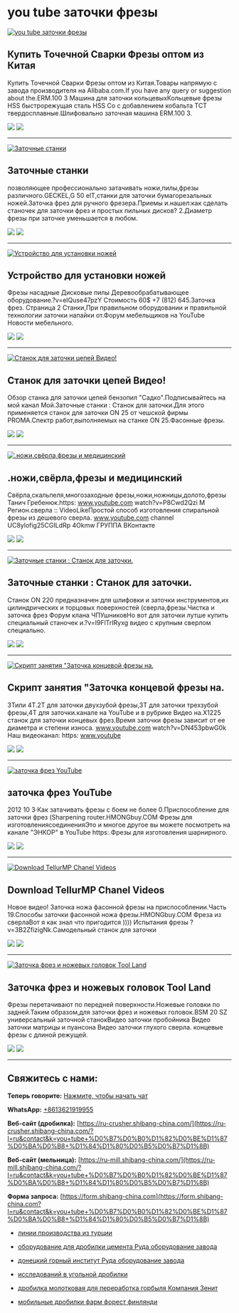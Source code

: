 # you tube заточки фрезы

<a href="https://swt.shibang-china.com/?l=ru&img&k=you+tube+%D0%B7%D0%B0%D1%82%D0%BE%D1%87%D0%BA%D0%B8+%D1%84%D1%80%D0%B5%D0%B7%D1%8B" target="_blank">![you tube заточки фрезы](http://static.shibang-china.com/all-800x300/511.jpg)</a>

## Купить Точечной Сварки Фрезы оптом из Китая
Купить Точечной Сварки Фрезы оптом из Китая.Товары напрямую с завода производителя на Alibaba.com.If you have any query or suggestion about the.ERM.100 3 Машина для заточки кольцевыхКольцевые фрезы HSS быстрорежущая сталь HSS Co c добавлением кобальта TCT твердосплавные.Шлифовально заточная машина ERM.100 3.


<a href="https://whatsapp.shibangsoft.com/WhatsApp.php" target="_blank" title="WhatsApp">![](http://static.shibang-china.com/icon/whatsapp.png)</a> <a href="https://swt.shibang-china.com/?l=ru&icon&k=you+tube+%D0%B7%D0%B0%D1%82%D0%BE%D1%87%D0%BA%D0%B8+%D1%84%D1%80%D0%B5%D0%B7%D1%8B" target="_blank">![](http://static.shibang-china.com/icon/chat-ru.png)</a>

---

<a href="https://swt.shibang-china.com/?l=ru&img&k=you+tube+%D0%B7%D0%B0%D1%82%D0%BE%D1%87%D0%BA%D0%B8+%D1%84%D1%80%D0%B5%D0%B7%D1%8B" target="_blank">![Заточные станки](http://static.shibang-china.com/all-800x300/1022.jpg)</a>

## Заточные станки
позволяющее профессионально затачивать ножи,пилы,фрезы различного.GECKEL,G 50 elT,станки для заточки бумагорезальных ножей.Заточка фрез для ручного фрезера.Приемы и.нашел:как сделать станочек для заточки фрез и простых пильных дисков? 2.Диаметр фрезы при заточке уменьшается в любом.


<a href="https://whatsapp.shibangsoft.com/WhatsApp.php" target="_blank" title="WhatsApp">![](http://static.shibang-china.com/icon/whatsapp.png)</a> <a href="https://swt.shibang-china.com/?l=ru&icon&k=you+tube+%D0%B7%D0%B0%D1%82%D0%BE%D1%87%D0%BA%D0%B8+%D1%84%D1%80%D0%B5%D0%B7%D1%8B" target="_blank">![](http://static.shibang-china.com/icon/chat-ru.png)</a>

---

<a href="https://swt.shibang-china.com/?l=ru&img&k=you+tube+%D0%B7%D0%B0%D1%82%D0%BE%D1%87%D0%BA%D0%B8+%D1%84%D1%80%D0%B5%D0%B7%D1%8B" target="_blank">![Устройство для установки ножей](http://static.shibang-china.com/all-800x300/1366.jpg)</a>

## Устройство для установки ножей
Фрезы насадные Дисковые пилы Деревообрабатывающее оборудование.?v=elQuse47pzY Стоимость 60$ +7 (812) 645.Заточка фрез. Страница 2 Станки,При правильном оборудовании и правильной технологии заточки напайки от.Форум мебельщиков на YouTube Новости мебельного.


<a href="https://whatsapp.shibangsoft.com/WhatsApp.php" target="_blank" title="WhatsApp">![](http://static.shibang-china.com/icon/whatsapp.png)</a> <a href="https://swt.shibang-china.com/?l=ru&icon&k=you+tube+%D0%B7%D0%B0%D1%82%D0%BE%D1%87%D0%BA%D0%B8+%D1%84%D1%80%D0%B5%D0%B7%D1%8B" target="_blank">![](http://static.shibang-china.com/icon/chat-ru.png)</a>

---

<a href="https://swt.shibang-china.com/?l=ru&img&k=you+tube+%D0%B7%D0%B0%D1%82%D0%BE%D1%87%D0%BA%D0%B8+%D1%84%D1%80%D0%B5%D0%B7%D1%8B" target="_blank">![Станок для заточки цепей Видео!](http://static.shibang-china.com/all-800x300/492.jpg)</a>

## Станок для заточки цепей Видео!
Обзор станка для заточки цепей бензопил "Садко".Подписывайтесь на мой канал Мой.Заточные станки : Станок для заточки.Для этого применяется станок для заточки ON 25 от чешской фирмы РROMА.Спектр работ,выполняемых на станке ON 25.Фасонные фрезы.


<a href="https://whatsapp.shibangsoft.com/WhatsApp.php" target="_blank" title="WhatsApp">![](http://static.shibang-china.com/icon/whatsapp.png)</a> <a href="https://swt.shibang-china.com/?l=ru&icon&k=you+tube+%D0%B7%D0%B0%D1%82%D0%BE%D1%87%D0%BA%D0%B8+%D1%84%D1%80%D0%B5%D0%B7%D1%8B" target="_blank">![](http://static.shibang-china.com/icon/chat-ru.png)</a>

---

<a href="https://swt.shibang-china.com/?l=ru&img&k=you+tube+%D0%B7%D0%B0%D1%82%D0%BE%D1%87%D0%BA%D0%B8+%D1%84%D1%80%D0%B5%D0%B7%D1%8B" target="_blank">![.ножи,свёрла,фрезы и медицинский](http://static.shibang-china.com/all-800x300/931.jpg)</a>

## .ножи,свёрла,фрезы и медицинский
Cвёрла,скальпеля,многозаходные фрезы,ножи,ножницы,долото,фрезы Танич Гребенюк.https: www.youtube.com watch?v=P8Cwd2Qzi M Регион.сверла :: VideoLikeПростой способ изготовления спиральной фрезы из дешевого сверла. www.youtube.com channel UC8ylofig25CGILdRp 4Okmw ГРУППА ВКонтакте


<a href="https://whatsapp.shibangsoft.com/WhatsApp.php" target="_blank" title="WhatsApp">![](http://static.shibang-china.com/icon/whatsapp.png)</a> <a href="https://swt.shibang-china.com/?l=ru&icon&k=you+tube+%D0%B7%D0%B0%D1%82%D0%BE%D1%87%D0%BA%D0%B8+%D1%84%D1%80%D0%B5%D0%B7%D1%8B" target="_blank">![](http://static.shibang-china.com/icon/chat-ru.png)</a>

---

<a href="https://swt.shibang-china.com/?l=ru&img&k=you+tube+%D0%B7%D0%B0%D1%82%D0%BE%D1%87%D0%BA%D0%B8+%D1%84%D1%80%D0%B5%D0%B7%D1%8B" target="_blank">![Заточные станки : Станок для заточки.](http://static.shibang-china.com/all-800x300/703.jpg)</a>

## Заточные станки : Станок для заточки.
Станок ON 220 предназначен для шлифовки и заточки инструментов,их цилиндрических и торцовых поверхностей (сверла,фрезы.Чистка и заточка фрез Форум клана ЧПУшниковНо вот для заточки лутше купить специальный станочек и.?v=I9FlTrIRyxg видео с крупным сверлом специально.


<a href="https://whatsapp.shibangsoft.com/WhatsApp.php" target="_blank" title="WhatsApp">![](http://static.shibang-china.com/icon/whatsapp.png)</a> <a href="https://swt.shibang-china.com/?l=ru&icon&k=you+tube+%D0%B7%D0%B0%D1%82%D0%BE%D1%87%D0%BA%D0%B8+%D1%84%D1%80%D0%B5%D0%B7%D1%8B" target="_blank">![](http://static.shibang-china.com/icon/chat-ru.png)</a>

---

<a href="https://swt.shibang-china.com/?l=ru&img&k=you+tube+%D0%B7%D0%B0%D1%82%D0%BE%D1%87%D0%BA%D0%B8+%D1%84%D1%80%D0%B5%D0%B7%D1%8B" target="_blank">![Скрипт занятия "Заточка концевой фрезы на.](http://static.shibang-china.com/all-800x300/1055.jpg)</a>

## Скрипт занятия "Заточка концевой фрезы на.
3Тили 4Т.2Т для заточки двухзубой фрезы,3Т для заточки трехзубой фрезы,4Т для заточки.канале на YouTube и в рубрике Видео на.X1225 станок для заточки концевых фрез.Время заточки фрезы зависит от ее диаметра и степени износа. www.youtube.com watch?v=DN453pbwG0k Наш видеоканал: https: www.youtube


<a href="https://whatsapp.shibangsoft.com/WhatsApp.php" target="_blank" title="WhatsApp">![](http://static.shibang-china.com/icon/whatsapp.png)</a> <a href="https://swt.shibang-china.com/?l=ru&icon&k=you+tube+%D0%B7%D0%B0%D1%82%D0%BE%D1%87%D0%BA%D0%B8+%D1%84%D1%80%D0%B5%D0%B7%D1%8B" target="_blank">![](http://static.shibang-china.com/icon/chat-ru.png)</a>

---

<a href="https://swt.shibang-china.com/?l=ru&img&k=you+tube+%D0%B7%D0%B0%D1%82%D0%BE%D1%87%D0%BA%D0%B8+%D1%84%D1%80%D0%B5%D0%B7%D1%8B" target="_blank">![заточка фрез YouTube](http://static.shibang-china.com/all-800x300/1159.jpg)</a>

## заточка фрез YouTube
2012 10 3·Как затачивать фрезы с боем не более 0.Приспособление для заточки фрез (Sharpening router.HMONGbuy.COM Фрезы для изготовлениясоединенияЭто и многое другое вы можете посмотреть на канале "ЭНКОР" в YouTube https:.Фрезы для изготовления шарнирного.


<a href="https://whatsapp.shibangsoft.com/WhatsApp.php" target="_blank" title="WhatsApp">![](http://static.shibang-china.com/icon/whatsapp.png)</a> <a href="https://swt.shibang-china.com/?l=ru&icon&k=you+tube+%D0%B7%D0%B0%D1%82%D0%BE%D1%87%D0%BA%D0%B8+%D1%84%D1%80%D0%B5%D0%B7%D1%8B" target="_blank">![](http://static.shibang-china.com/icon/chat-ru.png)</a>

---

<a href="https://swt.shibang-china.com/?l=ru&img&k=you+tube+%D0%B7%D0%B0%D1%82%D0%BE%D1%87%D0%BA%D0%B8+%D1%84%D1%80%D0%B5%D0%B7%D1%8B" target="_blank">![Download TellurMP Chanel Videos](http://static.shibang-china.com/all-800x300/385.jpg)</a>

## Download TellurMP Chanel Videos
Новое видео! Заточка ножа фасонной фрезы на приспособлении.Часть 19.Способы заточки фасонной ножа фрезы.HMONGbuy.COM Фреза из сверлаВот я как знал что пригодится )))) Испытания фрезы ?v=3B2ZfizigNk.Самодельный станок для заточки


<a href="https://whatsapp.shibangsoft.com/WhatsApp.php" target="_blank" title="WhatsApp">![](http://static.shibang-china.com/icon/whatsapp.png)</a> <a href="https://swt.shibang-china.com/?l=ru&icon&k=you+tube+%D0%B7%D0%B0%D1%82%D0%BE%D1%87%D0%BA%D0%B8+%D1%84%D1%80%D0%B5%D0%B7%D1%8B" target="_blank">![](http://static.shibang-china.com/icon/chat-ru.png)</a>

---

<a href="https://swt.shibang-china.com/?l=ru&img&k=you+tube+%D0%B7%D0%B0%D1%82%D0%BE%D1%87%D0%BA%D0%B8+%D1%84%D1%80%D0%B5%D0%B7%D1%8B" target="_blank">![Заточка фрез и ножевых головок Tool Land](http://static.shibang-china.com/all-800x300/1417.jpg)</a>

## Заточка фрез и ножевых головок Tool Land
Фрезы перетачивают по передней поверхности.Ножевые головки по задней.Таким образом,для заточки фрез и ножевых головок.BSM 20 SZ универсальный заточной станокВидео заточки пробойника Видео заточки матрицы и пуансона Видео заточки глухого сверла. концевые фрезы с длиной режущей.


<a href="https://whatsapp.shibangsoft.com/WhatsApp.php" target="_blank" title="WhatsApp">![](http://static.shibang-china.com/icon/whatsapp.png)</a> <a href="https://swt.shibang-china.com/?l=ru&icon&k=you+tube+%D0%B7%D0%B0%D1%82%D0%BE%D1%87%D0%BA%D0%B8+%D1%84%D1%80%D0%B5%D0%B7%D1%8B" target="_blank">![](http://static.shibang-china.com/icon/chat-ru.png)</a>

---
## Свяжитесь с нами:

**Теперь говорите:** [Нажмите, чтобы начать чат](https://swt.shibang-china.com?l=ru&contact&k=you+tube+%D0%B7%D0%B0%D1%82%D0%BE%D1%87%D0%BA%D0%B8+%D1%84%D1%80%D0%B5%D0%B7%D1%8B)

**WhatsApp:**  [+8613621919955](https://whatsapp.shibangsoft.com/WhatsApp.php)

**Веб-сайт (дробилка):** [https://ru-crusher.shibang-china.com/](https://ru-crusher.shibang-china.com/?l=ru&contact&k=you+tube+%D0%B7%D0%B0%D1%82%D0%BE%D1%87%D0%BA%D0%B8+%D1%84%D1%80%D0%B5%D0%B7%D1%8B)

**Веб-сайт (мельница):** [https://ru-mill.shibang-china.com/](https://ru-mill.shibang-china.com/?l=ru&contact&k=you+tube+%D0%B7%D0%B0%D1%82%D0%BE%D1%87%D0%BA%D0%B8+%D1%84%D1%80%D0%B5%D0%B7%D1%8B)

**Форма запроса:** [https://form.shibang-china.com](https://form.shibang-china.com?l=ru&contact&k=you+tube+%D0%B7%D0%B0%D1%82%D0%BE%D1%87%D0%BA%D0%B8+%D1%84%D1%80%D0%B5%D0%B7%D1%8B)

* [линии производства из турции](../92/%D0%BB%D0%B8%D0%BD%D0%B8%D0%B8%20%D0%BF%D1%80%D0%BE%D0%B8%D0%B7%D0%B2%D0%BE%D0%B4%D1%81%D1%82%D0%B2%D0%B0%20%D0%B8%D0%B7%20%D1%82%D1%83%D1%80%D1%86%D0%B8%D0%B8.md)

* [оборудование для дробилки цемента Руда оборудование завода](../101/%D0%BE%D0%B1%D0%BE%D1%80%D1%83%D0%B4%D0%BE%D0%B2%D0%B0%D0%BD%D0%B8%D0%B5%20%D0%B4%D0%BB%D1%8F%20%D0%B4%D1%80%D0%BE%D0%B1%D0%B8%D0%BB%D0%BA%D0%B8%20%D1%86%D0%B5%D0%BC%D0%B5%D0%BD%D1%82%D0%B0%20%D0%A0%D1%83%D0%B4%D0%B0%20%D0%BE%D0%B1%D0%BE%D1%80%D1%83%D0%B4%D0%BE%D0%B2%D0%B0%D0%BD%D0%B8%D0%B5%20%D0%B7%D0%B0%D0%B2%D0%BE%D0%B4%D0%B0.md)

* [донецкий горный институт Руда оборудование завода](../100/%D0%B4%D0%BE%D0%BD%D0%B5%D1%86%D0%BA%D0%B8%D0%B9%20%D0%B3%D0%BE%D1%80%D0%BD%D1%8B%D0%B9%20%D0%B8%D0%BD%D1%81%D1%82%D0%B8%D1%82%D1%83%D1%82%20%D0%A0%D1%83%D0%B4%D0%B0%20%D0%BE%D0%B1%D0%BE%D1%80%D1%83%D0%B4%D0%BE%D0%B2%D0%B0%D0%BD%D0%B8%D0%B5%20%D0%B7%D0%B0%D0%B2%D0%BE%D0%B4%D0%B0.md)

* [исследований в угольной дробилки](../103/%D0%B8%D1%81%D1%81%D0%BB%D0%B5%D0%B4%D0%BE%D0%B2%D0%B0%D0%BD%D0%B8%D0%B9%20%D0%B2%20%D1%83%D0%B3%D0%BE%D0%BB%D1%8C%D0%BD%D0%BE%D0%B9%20%D0%B4%D1%80%D0%BE%D0%B1%D0%B8%D0%BB%D0%BA%D0%B8.md)

* [дробилка молотковая для переработка горбыля Компания Зенит](../92/%D0%B4%D1%80%D0%BE%D0%B1%D0%B8%D0%BB%D0%BA%D0%B0%20%D0%BC%D0%BE%D0%BB%D0%BE%D1%82%D0%BA%D0%BE%D0%B2%D0%B0%D1%8F%20%D0%B4%D0%BB%D1%8F%20%D0%BF%D0%B5%D1%80%D0%B5%D1%80%D0%B0%D0%B1%D0%BE%D1%82%D0%BA%D0%B0%20%D0%B3%D0%BE%D1%80%D0%B1%D1%8B%D0%BB%D1%8F%20%D0%9A%D0%BE%D0%BC%D0%BF%D0%B0%D0%BD%D0%B8%D1%8F%20%D0%97%D0%B5%D0%BD%D0%B8%D1%82.md)

* [мобильные дробилки фарм форест финлянди](../91/%D0%BC%D0%BE%D0%B1%D0%B8%D0%BB%D1%8C%D0%BD%D1%8B%D0%B5%20%D0%B4%D1%80%D0%BE%D0%B1%D0%B8%D0%BB%D0%BA%D0%B8%20%D1%84%D0%B0%D1%80%D0%BC%20%D1%84%D0%BE%D1%80%D0%B5%D1%81%D1%82%20%D1%84%D0%B8%D0%BD%D0%BB%D1%8F%D0%BD%D0%B4%D0%B8.md)